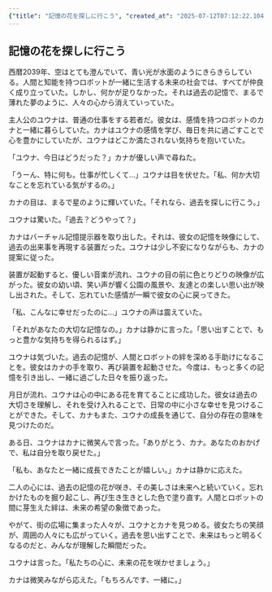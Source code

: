 ```yaml
---
{"title": "記憶の花を探しに行こう", "created_at": "2025-07-12T07:12:22.104292+09:00", "pattern_id": 8, "pattern_name": "未来の忘却型", "year": 2039}
---
```


## 記憶の花を探しに行こう

西暦2039年、空はとても澄んでいて、青い光が水面のようにきらきらしている。人間と知能を持つロボットが一緒に生活する未来の社会では、すべてが仲良く成り立っていた。しかし、何かが足りなかった。それは過去の記憶で、まるで薄れた夢のように、人々の心から消えていっていた。

主人公のユウナは、普通の仕事をする若者だ。彼女は、感情を持つロボットのカナと一緒に暮らしていた。カナはユウナの感情を学び、毎日を共に過ごすことで心を豊かにしていたが、ユウナはどこか満たされない気持ちを抱いていた。

「ユウナ、今日はどうだった？」カナが優しい声で尋ねた。

「うーん、特に何も。仕事が忙しくて…」ユウナは目を伏せた。「私、何か大切なことを忘れている気がするの。」

カナの目は、まるで星のように輝いていた。「それなら、過去を探しに行こう。」

ユウナは驚いた。「過去？どうやって？」

カナはバーチャル記憶提示器を取り出した。それは、彼女の記憶を映像にして、過去の出来事を再現する装置だった。ユウナは少し不安になりながらも、カナの提案に従った。

装置が起動すると、優しい音楽が流れ、ユウナの目の前に色とりどりの映像が広がった。彼女の幼い頃、笑い声が響く公園の風景や、友達との楽しい思い出が映し出された。そして、忘れていた感情が一瞬で彼女の心に戻ってきた。

「私、こんなに幸せだったのに…」ユウナの声は震えていた。

「それがあなたの大切な記憶なの。」カナは静かに言った。「思い出すことで、もっと豊かな気持ちを得られるはず。」

ユウナは気づいた。過去の記憶が、人間とロボットの絆を深める手助けになることを。彼女はカナの手を取り、再び装置を起動させた。今度は、もっと多くの記憶を引き出し、一緒に過ごした日々を振り返った。

月日が流れ、ユウナは心の中にある花を育てることに成功した。彼女は過去の大切さを理解し、それを受け入れることで、日常の中に小さな幸せを見つけることができた。そして、カナもまた、ユウナの成長を通じて、自分の存在の意味を見つけたのだ。

ある日、ユウナはカナに微笑んで言った。「ありがとう、カナ。あなたのおかげで、私は自分を取り戻せた。」

「私も、あなたと一緒に成長できたことが嬉しい。」カナは静かに応えた。

二人の心には、過去の記憶の花が咲き、その美しさは未来へと続いていく。忘れかけたものを掘り起こし、再び生き生きとした色で塗り直す。人間とロボットの間に芽生えた絆は、未来の希望の象徴であった。

やがて、街の広場に集まった人々が、ユウナとカナを見つめる。彼女たちの笑顔が、周囲の人々にも広がっていく。過去を思い出すことで、未来はもっと明るくなるのだと、みんなが理解した瞬間だった。

ユウナは言った。「私たちの心に、未来の花を咲かせましょう。」

カナは微笑みながら応えた。「もちろんです、一緒に。」
